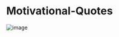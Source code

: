 # Motivational-Quotes

![image](https://github.com/yulo01/Motivational-Quotes/assets/93291077/80defa85-b720-4fa3-92b9-965ada1ea657)
